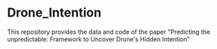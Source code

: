# Drone_Intention
This repository provides the data and code of the paper "Predicting the unpredictable: Framework to Uncover Drone's Hidden Intention" 
